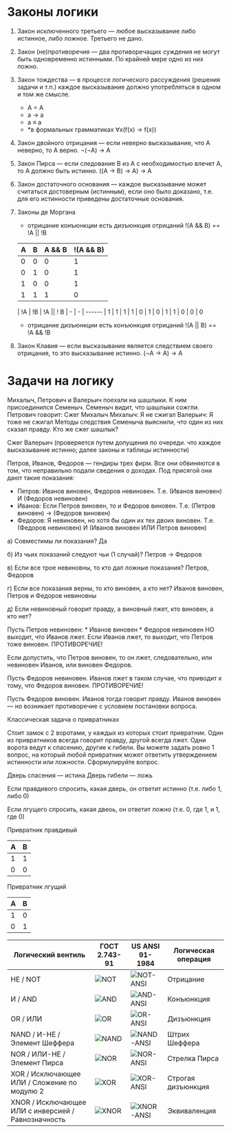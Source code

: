 # Законы логики

1. Закон исключенного третьего — любое высказывание либо истинное, либо ложное. Третьего не дано.
2. Закон (не)противоречия — два противоречащих суждения не могут быть одновременно истинными. По крайней мере одно из них ложно.
3. Закон тождества — в процессе логического рассуждения (решения задачи и т.п.) каждое высказывание должно употребляться в одном и том же смысле.
    * A = A
    * a -> a
    * a ≡ a
    * \*в формальных грамматиках ∀x(f(x) -> f(x))
4. Закон двойного отрицания — если неверно высказывание, что A неверно, то A верно. ¬(¬A) -> A
5. Закон Пирса — если следование B из A с необходимостью влечет A, то A должно быть истинно. ((A -> B) -> A) -> A
6. Закон достаточного основания — каждое высказывание может считаться достоверным (истинным), если оно было доказано, т.е. для его истинности приведены достаточные основания.
7. Законы де Моргана
    * отрицание конъюнкции есть дизъюнкция отрицаний !(A && B) == !A || !B

    | A | B | A && B | !(A && B) | 
    | - | - | ---    | --------  |
    | 0 | 0 | 0      | 1
    | 0 | 1 | 0      | 1
    | 1 | 0 | 0      | 1
    | 1 | 1 | 1      | 0 

    | !A | !B | !A || ! B 
    | -  | -  | ------
    | 1  | 1  | 1
    | 1  | 0  | 1
    | 0  | 1  | 1
    | 0  | 0  | 0

    * отрицание дизъюнкции есть конъюнкция отрицаний !(A || B) == !A && !B
8. Закон Клавия — если высказывание является следствием своего отрицания, то это высказывание истинно. (¬A -> A) -> A

# Задачи на логику

Михалыч, Петрович и Валерьич поехали на шашлыки.
К ним присоединился Семеныч. Семеныч видит, что шашлыки сожгли.
Петрович говорит: Сжег Михалыч
Михалыч: Я не сжигал
Валерьич: Я тоже не сжигал
Методы следствия Семеныча выяснили, что один из них сказал правду. Кто же сжег шашлык?

Сжег Валерьич (проверяется путем допущения по очереди. что каждое высказывание истинно; далее законы и таблицы истинности)

Петров, Иванов, Федоров — гендиры трех фирм. Все они обвиняются в том, что неправильно подали сведения о доходах. Под присягой они дают такие показания:

- Петров: Иванов виновен, Федоров невиновен. Т.е. (Иванов виновен) И (Федоров невиновен)
- Иванов: Если Петров виновен, то и Федоров виновен. Т.е. (Петров виновен) -> (Федоров виновен)
- Федоров: Я невиновен, но хотя бы один их тех двоих виновен. Т.е. (Федоров невиновен) И (Иванов виновен ИЛИ Петров виновен)

а) Совместимы ли показания?
Да

б) Из чьих показаний следуют чьи (1 случай)?
Петров -> Федоров

в) Если все трое невиновны, то кто дал ложные показания?
Петров, Федоров

г) Если все показания верны, то кто виновен, а кто нет?
Иванов виновен, Петров и Федоров невиновны

д) Если невиновный говорит правду, а виновный лжет, кто виновен, а кто нет?

Пусть Петров невиновен:
    * Иванов виновен
    * Федоров невиновен
НО выходит, что Иванов лжет. Если Иванов лжет, то выходит, что Петров тоже виновен. ПРОТИВОРЕЧИЕ!

Если допустить, что Петров виновен, то он лжет, следовательно, или невиновен Иванов, или виновен Федоров.

Пусть Федоров невиновен. Иванов лжет в таком случае, что приводит к тому, что Федоров виновен. ПРОТИВОРЕЧИЕ!

Пусть Федоров виновен. Иванов тогда говорит правду. Иванов виновен — но возникает противоречие с условием постановки вопроса.

Классическая задача о привратниках

Стоит замок с 2 воротами, у каждых из которых стоит привратник. Один из привратников всегда говорит правду, другой всегда лжет. Одни ворота ведут к спасению, другие к гибели. Вы можете задать ровно 1 вопрос, на который любой привратник может ответить утверждением истинности или ложности. Сформулируйте вопрос.

Дверь спасения — истина
Дверь гибели — ложь

Если правдивого спросить, какая дверь, он ответит истинно (т.е. либо 1, либо 0)

Если лгущего спросить, какая двеоь, он ответит ложно (т.е. 0, где 1, и 1, где 0)

Привратник правдивый

| A | B |
| - | - |
| 1 | 1 |
| 0 | 0 |

Привратник лгущий

| A | B |
| - | - |
| 1 | 0 |
| 0 | 1 |

| Логический вентиль | ГОСТ 2.743-91 | US ANSI 91-1984 | Логическая операция |
| --- | --- | --- | --- |
| НЕ / NOT | ![NOT](https://upload.wikimedia.org/wikipedia/commons/thumb/6/66/NOT_gate_RU.svg/170px-NOT_gate_RU.svg.png) | ![NOT-ANSI](https://upload.wikimedia.org/wikipedia/commons/thumb/9/9f/Not-gate-en.svg/320px-Not-gate-en.svg.png) | Отрицание
| И / AND | ![AND](https://upload.wikimedia.org/wikipedia/commons/thumb/d/df/AND_gate_RU.svg/320px-AND_gate_RU.svg.png) | ![AND-ANSI](https://upload.wikimedia.org/wikipedia/commons/thumb/8/8c/Logic-gate-and-us.svg/320px-Logic-gate-and-us.svg.png) | Конъюнкция
| OR / ИЛИ | ![OR](https://upload.wikimedia.org/wikipedia/commons/thumb/3/3f/OR_gate_RU.svg/320px-OR_gate_RU.svg.png) | ![OR-ANSI](https://upload.wikimedia.org/wikipedia/commons/thumb/4/4c/Or-gate-en.svg/320px-Or-gate-en.svg.png) | Дизъюнкция
| NAND / И-НЕ / Элемент Шеффера| ![NAND](https://upload.wikimedia.org/wikipedia/commons/thumb/b/b1/NAND_gate_RU.svg/320px-NAND_gate_RU.svg.png) | ![NAND-ANSI](https://upload.wikimedia.org/wikipedia/commons/thumb/5/58/Nand-gate-en.svg/320px-Nand-gate-en.svg.png) | Штрих Шеффера
| NOR / ИЛИ-НЕ / Элемент Пирса | ![NOR](https://upload.wikimedia.org/wikipedia/commons/thumb/4/44/NOR_gate_RU.svg/320px-NOR_gate_RU.svg.png) | ![NOR-ANSI](https://upload.wikimedia.org/wikipedia/commons/thumb/9/94/Nor-gate-en.svg/320px-Nor-gate-en.svg.png) | Стрелка Пирса
| XOR / Исключающее ИЛИ / Сложение по модулю 2 | ![XOR](https://upload.wikimedia.org/wikipedia/commons/thumb/b/bf/XOR_gate_RU.svg/320px-XOR_gate_RU.svg.png) | ![XOR-ANSI](https://upload.wikimedia.org/wikipedia/commons/thumb/6/6d/Xor-gate-en.svg/320px-Xor-gate-en.svg.png) | Строгая дизъюнкция
| XNOR / Исключающее ИЛИ с инверсией / Равнозначность | ![XNOR](https://upload.wikimedia.org/wikipedia/commons/thumb/1/15/XNOR_gate_RU.svg/320px-XNOR_gate_RU.svg.png) | ![XNOR-ANSI](https://upload.wikimedia.org/wikipedia/commons/thumb/3/35/Xnor-gate-en.svg/320px-Xnor-gate-en.svg.png) | Эквиваленция
